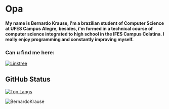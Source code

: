 # Opa

#### My name is Bernardo Krause, i'm a brazilian student of Computer Science at UFES Campus Alegre, besides, i'm formed in a technical course of computer science integrated to high school in the IFES Campus Colatina. I really enjoy programming and constantly improving myself. 

### Can u find me here:
[![Linktree](https://img.shields.io/badge/linktree-6A5ACD?&style=for-the-badge&logo=linktree)](https://linktr.ee/bernardokrause)

## GitHub Status
[![Top Langs](https://github-readme-stats.vercel.app/api/top-langs/?username=BernardoKrause&layout=compact&theme=algolia&show_icons=true)](https://github.com/anuraghazra/github-readme-stats)

![BernardoKrause](https://github-readme-stats.vercel.app/api?username=BernardoKrause&show_icons=true&theme=algolia)